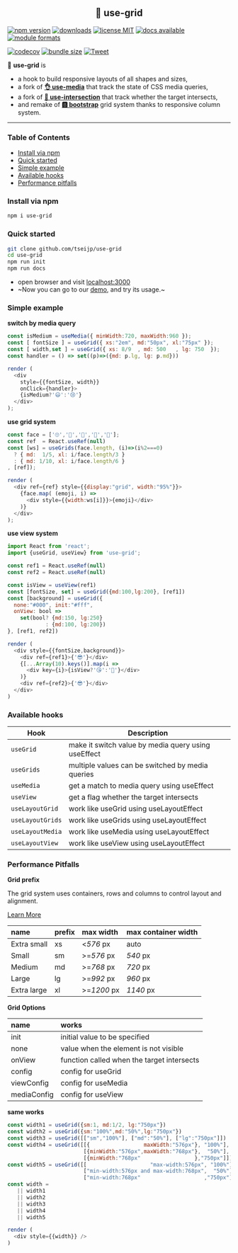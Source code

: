 
<h2 align="center">️🤏 use-grid</h2>
<p align="center">

[![ npm version ](
    https://img.shields.io/npm/v/use-grid?style=flat&colorA=000&colorB=000)](
    https://www.npmjs.com/package/use-grid)
[![ downloads ](
    https://img.shields.io/npm/dm/use-grid.svg?style=flat&colorA=000&colorB=000)](
    https://www.npmtrends.com/use-grid)
[![ license MIT ](
    https://img.shields.io/npm/l/use-grid?style=flat&colorA=000&colorB=000)](
    https://github.com/tseijp/use-grid)
[![ docs available ](
    https://img.shields.io/badge/docs-available-000.svg?style=flat&colorA=000)](
    https://tseijp.github.io/use-grid/)
[![ module formats ](
    https://img.shields.io/badge/module%20formats-cjs%20esm-000.svg?style=flat&colorA=000)](
    #alternative-installation-methods)

[![ codecov ](
    https://codecov.io/gh/tseijp/use-grid/coverage.svg?branch=master)](
    https://codecov.io/gh/tseijp/use-grid)
[![ bundle size ](
    https://img.shields.io/bundlephobia/minzip/use-grid/react?style=flat&colorA=000&colorB=000)](
    https://bundlephobia.com/result?use-grid@latest)
[![ Tweet ](
    https://img.shields.io/twitter/url?style=social&url=https%3A%2F%2Ftwitter.com%2Ftseijp)](
    https://twitter.com/intent/tweet?url=https://tsei.jp/hook/use-grid/&text="🤏+use-grid+is+a+hook+to+build+responsive+layouts+of+all+shapes+and+sizes.)

</p>
<p align="center">

🤏 __use-grid__ is

- a hook to build responsive layouts of all shapes and sizes,
- a fork of __[👌 use-media][media]__ that track the state of CSS media queries,
- a fork of __[👏 use-intersection][inter]__ that track whether the target intersects,
- and remake of __[🅱 bootstrap][bstrp]__ grid system thanks to responsive column system.

</p>

[media]: https://github.com/streamich/use-media
[inter]: https://github.com/cats-oss/use-intersection
[bstrp]: https://getbootstrap.com/docs/4.2/layout/grid/

<hr/>

### Table of Contents
* [Install via npm](#install-via-npm)
* [Quick started](#quick-started)
* [Simple example](#simple-example)
* [Available hooks](#available-hooks)
* [Performance pitfalls](#performance-pitfalls)

### Install via npm
```bash
npm i use-grid
```

### Quick started
```bash
git clone github.com/tseijp/use-grid
cd use-grid
npm run init
npm run docs
```
* open browser and visit [localhost:3000](http://localhost:3000/)
* ~Now you can go to our [demo](https://tsei.jp/hook/use-grid), and try its usage.~

### Simple example

__switch by media query__

```js
const isMedium = useMedia({ minWidth:720, maxWidth:960 });
const [ fontSize ] = useGrid({ xs:"2em", md:"50px", xl:"75px" });
const [ width,set ] = useGrid({ xs: 8/9  , md: 500   , lg: 750  });
const handler = () => set((p)=>({md: p.lg, lg: p.md}))

render (
  <div
    style={{fontSize, width}}
    onClick={handler}>
    {isMedium?'😃':'😢'}
  </div>
);
```

__use grid system__

```js
const face = ['🙄','🤣','🧐','🤯','🤮'];
const ref  = React.useRef(null)
const [ws] = useGrids(face.length, (i)=>(i%2===0)
  ? { md:  1/5, xl: i/face.length/3 }
  : { md: 1/10, xl: i/face.length/6 }
, [ref]);

render (
  <div ref={ref} style={{display:"grid", width:"95%"}}>
    {face.map( (emoji, i) =>
      <div style={{width:ws[i]}}>{emoji}</div>
    )}
  </div>
);
```

__use view system__

```js
import React from 'react';
import {useGrid, useView} from 'use-grid';

const ref1 = React.useRef(null)
const ref2 = React.useRef(null)

const isView = useView(ref1)
const [fontSize, set] = useGrid({md:100,lg:200}, [ref1])
const [background] = useGrid({
  none:"#000", init:"#fff",
  onView: bool =>
    set(bool? {md:150, lg:250}
            : {md:100, lg:200})
}, [ref1, ref2])

render (
  <div style={{fontSize,background}}>
    <div ref={ref1}>{'😎'}</div>
    {[...Array(10).keys()].map(i =>
      <div key={i}>{isView?'😘':'🤣'}</div>
    )}
    <div ref={ref2}>{'😎'}</div>
  </div>
)
```

### Available hooks

| Hook              | Description                                             |  
| ----------------- | ------------------------------------------------------- |  
| `useGrid`         | make it switch value by media query using useEffect      |  
| `useGrids`        | multiple values can be switched by media queries |  
| `useMedia`        | get a match to media query using useEffect |  
| `useView`         | get a flag whether the target intersects |  
| `useLayoutGrid`   | work like useGrid  using useLayoutEffect |  
| `useLayoutGrids`  | work like useGrids using useLayoutEffect |  
| `useLayoutMedia`  | work like useMedia using useLayoutEffect |  
| `useLayoutView`   | work like useView  using useLayoutEffect |  

### Performance Pitfalls

__Grid prefix__

The grid system uses containers, rows and columns to control layout and alignment.

[Learn More](https://getbootstrap.com/docs/4.2/layout/grid/)

name|prefix|max width|max container width|  
:----------|:--|:----------|:--------|  
Extra small|xs |<_576_   px|auto     |  
Small      |sm |>=_576_  px|_540_ px |  
Medium     |md |>=_768_  px|_720_ px |  
Large      |lg |>=_992_  px|_960_ px |  
Extra large|xl |>=_1200_ px|_1140_ px|  

__Grid Options__

name        |works|  
:-----------|:----|  
init        |initial value to be specified|  
none        |value when the element is not visible|  
onView      |function called when the target intersects|
config      |config for useGrid
viewConfig  |config for useMedia
mediaConfig |config for useView

__same works__

```javascript
const width1 = useGrid({sm:1, md:1/2, lg:"750px"})
const width2 = useGrid({sm:"100%",md:"50%",lg:"750px"})
const width3 = useGrid([["sm","100%"], ["md":"50%"], ["lg":"750px"]])
const width4 = useGrid([[{                 maxWidth:"576px"}, "100%"],
                        [{minWidth:"576px",maxWidth:"768px"},  "50%"],
                        [{minWidth:"768px"                 },"750px"]])
const width5 = useGrid([[                    "max-width:576px", "100%"],
                        ["min-width:576px and max-width:768px",  "50%"],
                        ["min-width:768px"                    ,"750px"]])
const width =
   || width1
   || width2
   || width3
   || width4
   || width5

render (
  <div style={{width}} />
)
```
